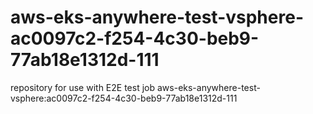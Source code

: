 # aws-eks-anywhere-test-vsphere-ac0097c2-f254-4c30-beb9-77ab18e1312d-111
repository for use with E2E test job aws-eks-anywhere-test-vsphere:ac0097c2-f254-4c30-beb9-77ab18e1312d-111
